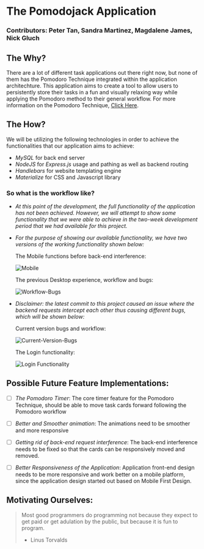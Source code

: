 # The Pomodojack Application

### Contributors: Peter Tan, Sandra Martinez, Magdalene James, Nick Gluch

## The Why?

There are a lot of different task applications out there right now, but none of them has the Pomodoro Technique integrated within the application architechture. This application aims to create a tool to allow users to persistently store their tasks in a fun and visually relaxing way while applying the Pomodoro method to their general workflow. For more information on the Pomodoro Technique, [Click Here](https://francescocirillo.com/pages/pomodoro-technique).

## The How?

We will be utilizing the following technologies in order to achieve the functionalities that our application aims to achieve:

* _MySQL_ for back end server
* _NodeJS_ for _Express.js_ usage and pathing as well as backend routing
* _Handlebars_ for website templating engine
* _Materialize_ for CSS and Javascript library

### So what is the workflow like?

* _At this point of the development, the full functionality of the application has not been achieved. However, we will attempt to show some functionality that we were able to achieve in the two-week development period that we had available for this project._

* _For the purpose of showing our available functionality, we have two versions of the working functionality shown below:_

    The Mobile functions before back-end interference:

    ![Mobile](public/images/Mobile.gif)

    The previous Desktop experience, workflow and bugs:

    ![Workflow-Bugs](public/images/Workflow-Bugs.gif)

* _Disclaimer: the latest commit to this project caused an issue where the backend requests intercept each other thus causing different bugs, which will be shown below:_

    Current version bugs and workflow:

    ![Current-Version-Bugs](public/images/Current-Version-Bugs.gif)

    The Login functionality:

    ![Login Functionality](public/images/Login.gif)

## Possible Future Feature Implementations:

- [ ] _The Pomodoro Timer_: The core timer feature for the Pomodoro Technique, should be able to move task cards forward following the Pomodoro workflow

- [ ] _Better and Smoother animation_: The animations need to be smoother and more responsive

- [ ] _Getting rid of back-end request interference_: The back-end interference needs to be fixed so that the cards can be responsively moved and removed.

- [ ] _Better Responsiveness of the Application_: Application front-end design needs to be more responsive and work better on a mobile platform, since the application design started out based on Mobile First Design.

## Motivating Ourselves:

>Most good programmers do programming not because they expect to get paid or get adulation by the public, but because it is fun to program.
> - Linus Torvalds
